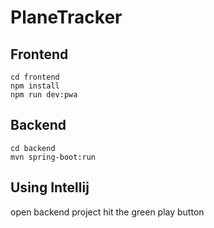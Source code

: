 # PlaneTracker

## Frontend

```
cd frontend
npm install
npm run dev:pwa
```

## Backend

```
cd backend
mvn spring-boot:run

```

## Using Intellij

open backend project
hit the green play button
